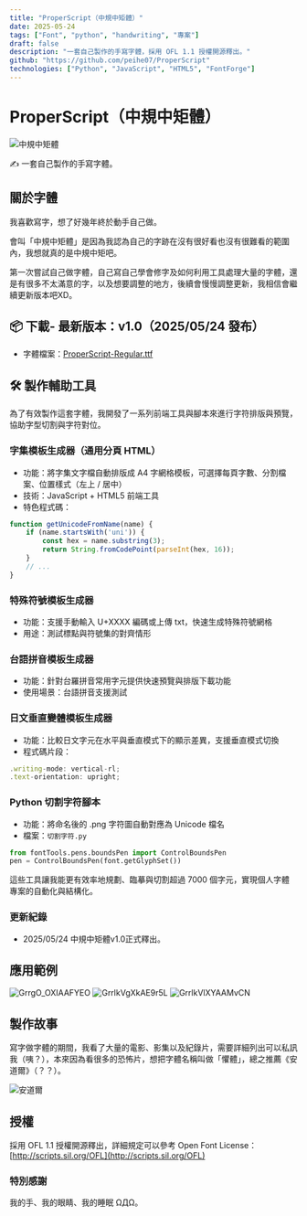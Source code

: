 ```yaml
---
title: "ProperScript（中規中矩體）"
date: 2025-05-24
tags: ["Font", "python", "handwriting", "專案"]
draft: false
description: "一套自己製作的手寫字體，採用 OFL 1.1 授權開源釋出。"
github: "https://github.com/peihe07/ProperScript"
technologies: ["Python", "JavaScript", "HTML5", "FontForge"]
---
```

# ProperScript（中規中矩體）

![中規中矩體](https://github.com/user-attachments/assets/6ff75585-7356-426b-bbef-402a21f7dd99)

✍️ 一套自己製作的手寫字體。

## 關於字體

我喜歡寫字，想了好幾年終於動手自己做。

會叫「中規中矩體」是因為我認為自己的字跡在沒有很好看也沒有很難看的範圍內，我想就真的是中規中矩吧。

第一次嘗試自己做字體，自己寫自己學會修字及如何利用工具處理大量的字體，還是有很多不太滿意的字，以及想要調整的地方，後續會慢慢調整更新，我相信會繼續更新版本吧XD。

## 📦 下載- 最新版本：v1.0（2025/05/24 發布）
- 字體檔案：[ProperScript-Regular.ttf](https://github.com/peihe07/ProperScript/blob/main/ProperScript-Regular.ttf)

## 🛠️ 製作輔助工具

為了有效製作這套字體，我開發了一系列前端工具與腳本來進行字符排版與預覽，協助字型切割與字符對位。

### 字集模板生成器（通用分頁 HTML）
- 功能：將字集文字檔自動排版成 A4 字網格模板，可選擇每頁字數、分割檔案、位置樣式（左上 / 居中）
- 技術：JavaScript + HTML5 前端工具
- 特色程式碼：
```js
function getUnicodeFromName(name) {
    if (name.startsWith('uni')) {
        const hex = name.substring(3);
        return String.fromCodePoint(parseInt(hex, 16));
    }
    // ...
}
```

### 特殊符號模板生成器
- 功能：支援手動輸入 U+XXXX 編碼或上傳 txt，快速生成特殊符號網格
- 用途：測試標點與符號集的對齊情形

### 台語拼音模板生成器
- 功能：針對台羅拼音常用字元提供快速預覽與排版下載功能
- 使用場景：台語拼音支援測試

### 日文垂直變體模板生成器
- 功能：比較日文字元在水平與垂直模式下的顯示差異，支援垂直模式切換
- 程式碼片段：
```js
.writing-mode: vertical-rl;
.text-orientation: upright;
```
### Python 切割字符腳本
- 功能：將命名後的 .png 字符圖自動對應為 Unicode 檔名
- 檔案：`切割字符.py`
```python
from fontTools.pens.boundsPen import ControlBoundsPen
pen = ControlBoundsPen(font.getGlyphSet())
```

這些工具讓我能更有效率地規劃、臨摹與切割超過 7000 個字元，實現個人字體專案的自動化與結構化。

### 更新紀錄
- 2025/05/24 中規中矩體v1.0正式釋出。

## 應用範例

![GrrgO_OXIAAFYEO](https://github.com/user-attachments/assets/a98d77a5-221b-4844-827d-18956417cb94)
![GrrlkVgXkAE9r5L](https://github.com/user-attachments/assets/625f9a35-7647-447e-b68e-6a6b650b7ede)
![GrrlkVlXYAAMvCN](https://github.com/user-attachments/assets/8ba69206-5fe9-4569-bf5d-dd3ae22917c1)


## **製作故事**

寫字做字體的期間，我看了大量的電影、影集以及紀錄片，需要詳細列出可以私訊我（咦？），本來因為看很多的恐怖片，想把字體名稱叫做「懼體」，總之推薦《安道爾》（？？）。

![安道爾](https://github.com/user-attachments/assets/b85fdab9-0156-43c1-b42d-4f5375f57f2b)

## 授權

採用 OFL 1.1 授權開源釋出，詳細規定可以參考 Open Font License：[http://scripts.sil.org/OFL](http://scripts.sil.org/OFL)

### 特別感謝

我的手、我的眼睛、我的睡眠 ΩДΩ。